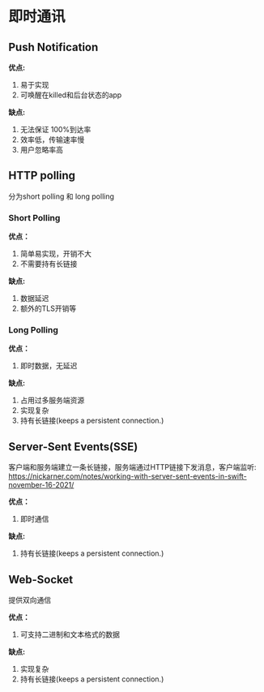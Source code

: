 # 即时通讯

## Push Notification

**优点:**

1. 易于实现
2. 可唤醒在killed和后台状态的app

**缺点:**

1. 无法保证 100%到达率
2. 效率低，传输速率慢
3. 用户忽略率高


## HTTP polling
分为short polling 和 long polling

### Short Polling

**优点：**

1. 简单易实现，开销不大
2. 不需要持有长链接

**缺点:**

1. 数据延迟
2. 额外的TLS开销等

### Long Polling

**优点：**

1. 即时数据，无延迟

**缺点:**

1. 占用过多服务端资源
2. 实现复杂
3. 持有长链接(keeps a persistent connection.)

## Server-Sent Events(SSE)
客户端和服务端建立一条长链接，服务端通过HTTP链接下发消息，客户端监听:
https://nickarner.com/notes/working-with-server-sent-events-in-swift-november-16-2021/

**优点：**

1. 即时通信

**缺点:**

1. 持有长链接(keeps a persistent connection.)

## Web-Socket
提供双向通信

**优点：**

1. 可支持二进制和文本格式的数据

**缺点:**

1.  实现复杂
2. 持有长链接(keeps a persistent connection.)
